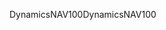 <span data-ttu-id="27051-101">DynamicsNAV100</span><span class="sxs-lookup"><span data-stu-id="27051-101">DynamicsNAV100</span></span>